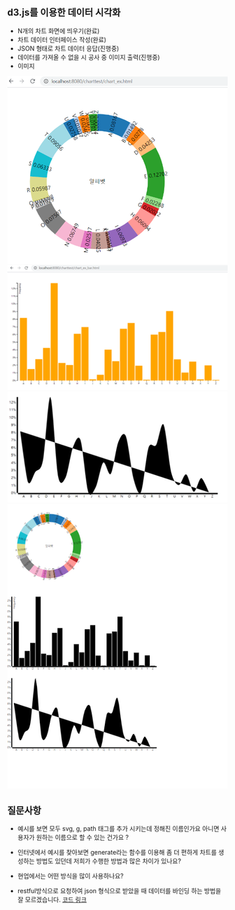 ## d3.js를 이용한 데이터 시각화
 - N개의 차트 화면에 띄우기(완료)
 - 차트 데이터 인터페이스 작성(완료)
 - JSON 형태로 차트 데이터 응답(진행중)
  - 데이터를 가져올 수 없을 시 공사 중 이미지 출력(진행중)
 - 이미지
 <img src="./image/piechart.png">
 <img src="./image/barchart.png">
 <img src="./image/linechart.png">
 <img src="./image/mainchart.png">

 ## 질문사항
 - 예시를 보면 모두 svg, g, path 태그를 추가 시키는데 정해진 이름인가요 아니면 사용자가 원하는 이름으로 할 수 있는 건가요 ?

 - 인터넷에서 예시를 찾아보면 generate라는 함수를 이용해 좀 더 편하게 차트를 생성하는 방법도 있던데 저희가 수행한 방법과 많은 차이가 있나요?

 - 현업에서는 어떤 방식을 많이 사용하나요?

 - restful방식으로 요청하여 json 형식으로 받았을 때 데이터를 바인딩 하는 방법을 잘 모르겠습니다. [코드 링크](./Qcode.html)
